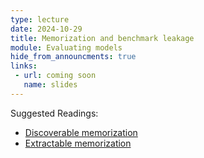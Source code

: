 ```yaml
---
type: lecture
date: 2024-10-29
title: Memorization and benchmark leakage 
module: Evaluating models
hide_from_announcments: true
links: 
 - url: coming soon
   name: slides
---
```

Suggested Readings:
 - [Discoverable memorization]()
 - [Extractable memorization]() 

